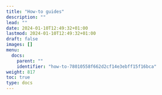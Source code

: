 ```yaml
---
title: "How-to guides"
description: ""
lead: ""
date: 2024-01-10T12:49:32+01:00
lastmod: 2024-01-10T12:49:32+01:00
draft: false
images: []
menu:
  docs:
    parent: ""
    identifier: "how-to-78010558f662d2cf14e3ebff15f16bca"
weight: 817
toc: true
type: docs
---
```

